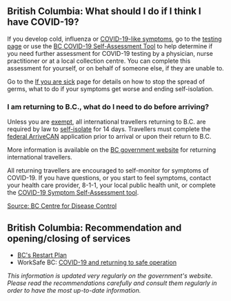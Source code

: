 ## British Columbia: What should I do if I think I have COVID-19?

If you develop cold, influenza or [COVID-19-like symptoms](http://www.bccdc.ca/health-info/diseases-conditions/covid-19/about-covid-19/symptoms), go to the [testing page](http://www.bccdc.ca/health-info/diseases-conditions/covid-19/testing) or use the [BC COVID-19 Self-Assessment Tool](https://bc.thrive.health/) to help determine if you need further assessment for COVID-19 testing by a physician, nurse practitioner or at a local collection centre. You can complete this assessment for yourself, or on behalf of someone else, if they are unable to.

Go to the [If you are sick](http://www.bccdc.ca/health-info/diseases-conditions/covid-19/about-covid-19/if-you-are-sick) page for details on how to stop the spread of germs, what to do if your symptoms get worse and ending self-isolation.

### I am returning to B.C., what do I need to do before arriving?

Unless you are [exempt](https://www2.gov.bc.ca/gov/content/safety/emergency-preparedness-response-recovery/covid-19-provincial-support/self-isolation-on-return#exempt), all international travellers returning to B.C. are required by law to [self-isolate](http://www.bccdc.ca/health-info/diseases-conditions/covid-19/self-isolation) for 14 days. Travellers must complete the [federal ArriveCAN](https://www.canada.ca/en/government/system/digital-government/digital-government-response-to-covid-19.html) application prior to arrival or upon their return to B.C. 

More information is available on the [BC government website](https://www2.gov.bc.ca/gov/content/safety/emergency-preparedness-response-recovery/covid-19-provincial-support/self-isolation-on-return) for returning international travellers.

All returning travellers are encouraged to self-monitor for symptoms of COVID-19. If you have questions, or you start to feel symptoms, contact your health care provider, 8-1-1, your local public health unit, or complete the [COVID-19 Symptom Self-Assessment tool](https://bc.thrive.health/).

[Source: BC Centre for Disease Control](http://www.bccdc.ca/health-info/diseases-conditions/covid-19/common-questions)

## British Columbia: Recommendation and opening/closing of services

- [BC's Restart Plan](https://www2.gov.bc.ca/gov/content/safety/emergency-preparedness-response-recovery/covid-19-provincial-support/bc-restart-plan)
- WorkSafe BC: [COVID-19 and returning to safe operation](https://www.worksafebc.com/en/about-us/covid-19-updates/covid-19-returning-safe-operation)

_This information is updated very regularly on the government's website. Please read the recommendations carefully and consult them regularly in order to have the most up-to-date information._
